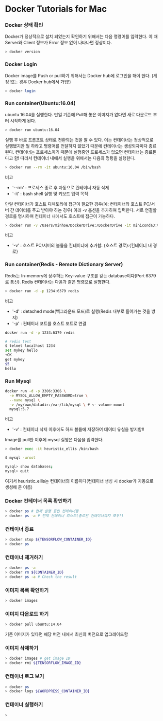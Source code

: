 # Docker Tutorials for Mac

### Docker 상태 확인
Docker가 정상적으로 설치 되었는지 확인하기 위해서는 다음 명령어를 입력한다.
이 때 Server와 Client 정보가 Error 정보 없이 나타나면 정상이다.
```bash
> docker version
```

### Docker Login
Docker image를 Push or pull하기 위해서는 Docker hub에 로그인을 해야 한다. (계정 없는 경우 Docker hub에서 가입!)
```bash
> docker login
```

### Run container(Ubuntu:16.04)
ubuntu 16.04를 실행한다. 만일 기존에 Pull해 놓은 이미지가 없다면 새로 다운로드 부터 시작하게 된다.

```bash
> docker run ubuntu:16.04
```

실행 후 바로 프롬프트 상태로 전환되는 것을 알 수 있다. 이는 컨테이너는 정상적으로 실행됐지만 뭘 하라고 명령어를 전달하지 않았기 때문에 컨테이너는 생성되자마자 종료된다. 컨테이너는 프로세스이기 때문에 실행중인 프로세스가 없으면 컨테이너는 종료된다고 함!
따라서 컨테이너 내에서 실행을 위해서는 다음의 명령을 실행한다.

```bash
> docker run --rm -it ubuntu:16.04 /bin/bash
```

비고
- '--rm' : 프로세스 종료 후 자동으로 컨테이너 자동 삭제
- '-it' : bash shell 실행 및 키보드 입력 목적

만일 컨테이너가 호스트 디렉토리에 접근이 필요한 경우(예: 컨테이너와 호스트 PC/서버 간 데이터를 주고 받아야 하는 경우) 아래 -v 옵션을 추가하여 입력한다.
서로 연결할 경로를 명시하여 컨테이너 내에서도 호스트에 접근이 가능하다.

```bash
> docker run -v /Users/minhoe/DockerDrive:/DockerDrive -it miniconda3:v2r2 /bin/bash
```

비고
- '-v' : 호스트 PC/서버의 볼륨을 컨테이너에 추가함. {호스트 경로}:{컨테이너 내 경로}


### Run container(Redis - Remote Dictionary Server)
Redis는 In-memory에 상주하는 Key-value 구조를 갖는 database이다(Port 6379로 통신).
Redis 컨테이너는 다음과 같은 명령으로 실행한다.

```bash
> docker run -d -p 1234:6379 redis
```

비고
- '-d' : detached mode(백그라운드 모드)로 실행(Redis 내부로 들어가는 것을 방지)
- '-p' : 컨테이너 포트를 호스트 포트로 연결

```bash
docker run -d -p 1234:6379 redis

# redis test
$ telnet localhost 1234
set mykey hello
+OK
get mykey
$5
hello
```


### Run Mysql
```bash
docker run -d -p 3306:3306 \
  -e MYSQL_ALLOW_EMPTY_PASSWORD=true \
  --name mysql \
  -v /my/own/datadir:/var/lib/mysql \ # <- volume mount
  mysql:5.7
```

비고
- '-v' : 컨테이너 삭제 이후에도 하드 볼륨에 저장하여 데이터 유실을 방지함!!

Image를 pull한 이후에 mysql 실행은 다음을 입력한다.

```bash
> docker exec -it heuristic_ellis /bin/bash

$ mysql -uroot

mysql> show databases;
mysql> quit
```

여기서 heuristic_ellis는 컨테이너의 이름이다(컨테이너 생성 시 docker가 자동으로 생성해 준 이름)


### Docker 컨테이너 목록 확인하기

```bash
> docker ps # 현재 실행 중인 컨테이너들
> docker ps -a # 전체 컨테이너 리스트(종료된 컨테이너까지 모두!)
```

### 컨테이너 종료
```bash
> docker stop ${TENSORFLOW_CONTAINER_ID}
> docker ps
```

### 컨테이너 제거하기
```bash
> docker ps -a
> docker rm ${CONTAINER_ID}
> docker ps -a # Check the result
```


### 이미지 목록 확인하기
```bash
> docker images
```

### 이미지 다운로드 하기
```bash
> docker pull ubuntu:14.04
```
기존 이미지가 있다면 해당 버전 내에서 최신의 버전으로 업그레이드함

### 이미지 삭제하기
```bash
> docker images # get image ID
> docker rmi ${TENSORFLOW_IMAGE_ID}
```

### 컨테이너 로그 보기
```bash
> docker ps
> docker logs ${WORDPRESS_CONTAINER_ID}
```


### 컨테이너 실행하기
```bash
> 
```
